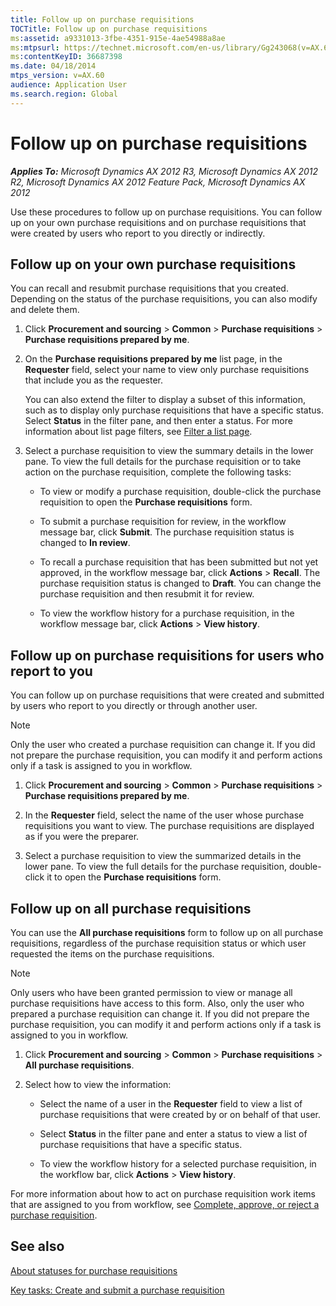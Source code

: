 ```yaml
---
title: Follow up on purchase requisitions
TOCTitle: Follow up on purchase requisitions
ms:assetid: a9331013-3fbe-4351-915e-4ae54988a8ae
ms:mtpsurl: https://technet.microsoft.com/en-us/library/Gg243068(v=AX.60)
ms:contentKeyID: 36687398
ms.date: 04/18/2014
mtps_version: v=AX.60
audience: Application User
ms.search.region: Global
---
```


# Follow up on purchase requisitions 


_**Applies To:** Microsoft Dynamics AX 2012 R3, Microsoft Dynamics AX 2012 R2, Microsoft Dynamics AX 2012 Feature Pack, Microsoft Dynamics AX 2012_

Use these procedures to follow up on purchase requisitions. You can follow up on your own purchase requisitions and on purchase requisitions that were created by users who report to you directly or indirectly.

## Follow up on your own purchase requisitions

You can recall and resubmit purchase requisitions that you created. Depending on the status of the purchase requisitions, you can also modify and delete them.

1.  Click **Procurement and sourcing** \> **Common** \> **Purchase requisitions** \> **Purchase requisitions prepared by me**.

2.  On the **Purchase requisitions prepared by me** list page, in the **Requester** field, select your name to view only purchase requisitions that include you as the requester.
    
    You can also extend the filter to display a subset of this information, such as to display only purchase requisitions that have a specific status. Select **Status** in the filter pane, and then enter a status. For more information about list page filters, see [Filter a list page](filter-a-list-page.md).

3.  Select a purchase requisition to view the summary details in the lower pane. To view the full details for the purchase requisition or to take action on the purchase requisition, complete the following tasks:
    
      - To view or modify a purchase requisition, double-click the purchase requisition to open the **Purchase requisitions** form.
    
      - To submit a purchase requisition for review, in the workflow message bar, click **Submit**. The purchase requisition status is changed to **In review**.
    
      - To recall a purchase requisition that has been submitted but not yet approved, in the workflow message bar, click **Actions** \> **Recall**. The purchase requisition status is changed to **Draft**. You can change the purchase requisition and then resubmit it for review.
    
      - To view the workflow history for a purchase requisition, in the workflow message bar, click **Actions** \> **View history**.

## Follow up on purchase requisitions for users who report to you

You can follow up on purchase requisitions that were created and submitted by users who report to you directly or through another user.


> [!NOTE]
> <P>Only the user who created a purchase requisition can change it. If you did not prepare the purchase requisition, you can modify it and perform actions only if a task is assigned to you in workflow.</P>



1.  Click **Procurement and sourcing** \> **Common** \> **Purchase requisitions** \> **Purchase requisitions prepared by me**.

2.  In the **Requester** field, select the name of the user whose purchase requisitions you want to view. The purchase requisitions are displayed as if you were the preparer.

3.  Select a purchase requisition to view the summarized details in the lower pane. To view the full details for the purchase requisition, double-click it to open the **Purchase requisitions** form.

## Follow up on all purchase requisitions

You can use the **All purchase requisitions** form to follow up on all purchase requisitions, regardless of the purchase requisition status or which user requested the items on the purchase requisitions.


> [!NOTE]
> <P>Only users who have been granted permission to view or manage all purchase requisitions have access to this form. Also, only the user who prepared a purchase requisition can change it. If you did not prepare the purchase requisition, you can modify it and perform actions only if a task is assigned to you in workflow.</P>



1.  Click **Procurement and sourcing** \> **Common** \> **Purchase requisitions** \> **All purchase requisitions**.

2.  Select how to view the information:
    
      - Select the name of a user in the **Requester** field to view a list of purchase requisitions that were created by or on behalf of that user.
    
      - Select **Status** in the filter pane and enter a status to view a list of purchase requisitions that have a specific status.
    
      - To view the workflow history for a selected purchase requisition, in the workflow bar, click **Actions** \> **View history**.

For more information about how to act on purchase requisition work items that are assigned to you from workflow, see [Complete, approve, or reject a purchase requisition](complete-approve-or-reject-a-purchase-requisition.md).

## See also

[About statuses for purchase requisitions](about-statuses-for-purchase-requisitions.md)

[Key tasks: Create and submit a purchase requisition](key-tasks-create-and-submit-a-purchase-requisition.md)

  



